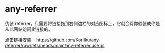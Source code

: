 # any-referrer
伪装 referrer，只需要将链接拖到右侧边栏的对应图标上，它就会帮你假装成你是从此网站访问此链接的。

点击链接安装： https://github.com/KoriIku/any-referrer/raw/refs/heads/main/any-referrer.user.js
